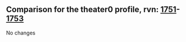 ## Comparison for the theater0 profile, rvn: [1751](https://github.com/PRO100KatYT/FortniteProfileRevisions/tree/main/profiles/theater0/1751%20theater0.json)-[1753](https://github.com/PRO100KatYT/FortniteProfileRevisions/tree/main/profiles/theater0/1753%20theater0.json)

No changes
